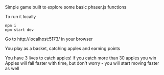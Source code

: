 Simple game built to explore some basic phaser.js functions

To run it locally

```
npm i
npm start dev
```

Go to http://localhost:5173/ in your browser

You play as a basket, catching apples and earning points

You have 3 lives to catch apples!
If you catch more than 30 apples you win
Apples will fall faster with time, but don\'t worry - you will start moving faster as well
